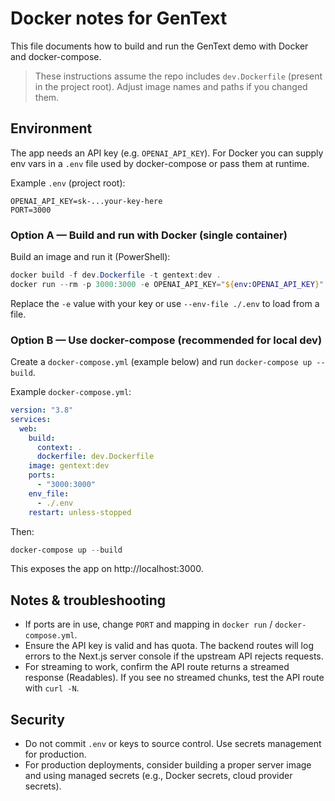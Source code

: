 # Docker notes for GenText

This file documents how to build and run the GenText demo with Docker and docker-compose.

> These instructions assume the repo includes `dev.Dockerfile` (present in the project root). Adjust image names and paths if you changed them.

## Environment

The app needs an API key (e.g. `OPENAI_API_KEY`). For Docker you can supply env vars in a `.env` file used by docker-compose or pass them at runtime.

Example `.env` (project root):

```
OPENAI_API_KEY=sk-...your-key-here
PORT=3000
```

### Option A — Build and run with Docker (single container)

Build an image and run it (PowerShell):

```powershell
docker build -f dev.Dockerfile -t gentext:dev .
docker run --rm -p 3000:3000 -e OPENAI_API_KEY="${env:OPENAI_API_KEY}" gentext:dev
```

Replace the `-e` value with your key or use `--env-file ./.env` to load from a file.

### Option B — Use docker-compose (recommended for local dev)

Create a `docker-compose.yml` (example below) and run `docker-compose up --build`.

Example `docker-compose.yml`:

```yaml
version: "3.8"
services:
  web:
    build:
      context: .
      dockerfile: dev.Dockerfile
    image: gentext:dev
    ports:
      - "3000:3000"
    env_file:
      - ./.env
    restart: unless-stopped
```

Then:

```powershell
docker-compose up --build
```

This exposes the app on http://localhost:3000.

## Notes & troubleshooting

- If ports are in use, change `PORT` and mapping in `docker run` / `docker-compose.yml`.
- Ensure the API key is valid and has quota. The backend routes will log errors to the Next.js server console if the upstream API rejects requests.
- For streaming to work, confirm the API route returns a streamed response (Readables). If you see no streamed chunks, test the API route with `curl -N`.

## Security

- Do not commit `.env` or keys to source control. Use secrets management for production.
- For production deployments, consider building a proper server image and using managed secrets (e.g., Docker secrets, cloud provider secrets).
